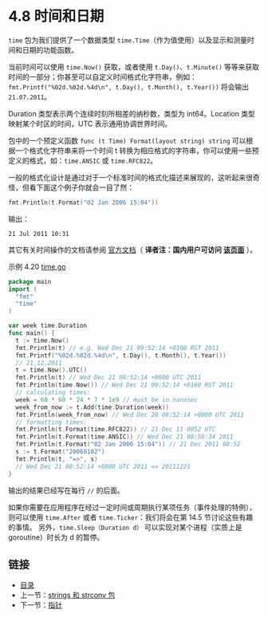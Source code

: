 # 4.8 时间和日期

`time` 包为我们提供了一个数据类型 `time.Time`（作为值使用）以及显示和测量时间和日期的功能函数。

当前时间可以使用 `time.Now()` 获取，或者使用 `t.Day()`、`t.Minute()` 等等来获取时间的一部分；你甚至可以自定义时间格式化字符串，例如： `fmt.Printf("%02d.%02d.%4d\n", t.Day(), t.Month(), t.Year())` 将会输出 `21.07.2011`。

Duration 类型表示两个连续时刻所相差的纳秒数，类型为 int64。Location 类型映射某个时区的时间，UTC 表示通用协调世界时间。

包中的一个预定义函数 `func (t Time) Format(layout string) string` 可以根据一个格式化字符串来将一个时间 t 转换为相应格式的字符串，你可以使用一些预定义的格式，如：`time.ANSIC` 或 `time.RFC822`。 

一般的格式化设计是通过对于一个标准时间的格式化描述来展现的，这听起来很奇怪，但看下面这个例子你就会一目了然：

```go
fmt.Println(t.Format("02 Jan 2006 15:04")) 
```

输出：

	21 Jul 2011 10:31

其它有关时间操作的文档请参阅 [官方文档](http://golang.org/pkg/time/)（ **译者注：国内用户可访问 [该页面](http://docs.studygolang.com/pkg/time/)** ）。

示例 4.20 [time.go](examples/chapter_4/time.go)

```go
package main
import (
  "fmt"
  "time"
)

var week time.Duration
func main() {
  t := time.Now()
  fmt.Println(t) // e.g. Wed Dec 21 09:52:14 +0100 RST 2011
  fmt.Printf("%02d.%02d.%4d\n", t.Day(), t.Month(), t.Year())
  // 21.12.2011
  t = time.Now().UTC()
  fmt.Println(t) // Wed Dec 21 08:52:14 +0000 UTC 2011
  fmt.Println(time.Now()) // Wed Dec 21 09:52:14 +0100 RST 2011
  // calculating times:
  week = 60 * 60 * 24 * 7 * 1e9 // must be in nanosec
  week_from_now := t.Add(time.Duration(week))
  fmt.Println(week_from_now) // Wed Dec 28 08:52:14 +0000 UTC 2011
  // formatting times:
  fmt.Println(t.Format(time.RFC822)) // 21 Dec 11 0852 UTC
  fmt.Println(t.Format(time.ANSIC)) // Wed Dec 21 08:56:34 2011
  fmt.Println(t.Format("02 Jan 2006 15:04")) // 21 Dec 2011 08:52
  s := t.Format("20060102")
  fmt.Println(t, "=>", s)
  // Wed Dec 21 08:52:14 +0000 UTC 2011 => 20111221
}
```

输出的结果已经写在每行 `//` 的后面。

如果你需要在应用程序在经过一定时间或周期执行某项任务（事件处理的特例），则可以使用 `time.After` 或者 `time.Ticker`：我们将会在第 14.5 节讨论这些有趣的事情。 另外，`time.Sleep（Duration d）` 可以实现对某个进程（实质上是 goroutine）时长为 d 的暂停。

## 链接

- [目录](directory.md)
- 上一节：[strings 和 strconv 包](04.7.md)
- 下一节：[指针](04.9.md)
